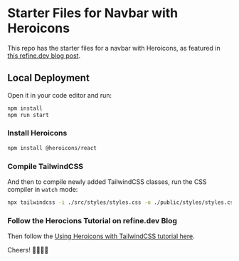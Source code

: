 # Starter Files for Navbar with Heroicons

This repo has the starter files for a navbar with Heroicons, as featured in [this refine.dev blog post](https://refine.dev/blog/heroicons-with-tailwind/#introduction).

## Local Deployment

Open it in your code editor and run:

```bash
npm install
npm run start
```

### Install Heroicons

```bash
npm install @heroicons/react
```

### Compile TailwindCSS

And then to compile newly added TailwindCSS classes, run the CSS compiler in `watch` mode:

```bash
npx tailwindcss -i ./src/styles/styles.css -o ./public/styles/styles.css --watch
```

### Follow the Herocions Tutorial on refine.dev Blog

Then follow the [Using Heroicons with TailwindCSS tutorial here](https://refine.dev/blog/heroicons-with-tailwind/#introduction).

Cheers! :partying_face::beers::beers::raised_hands:
